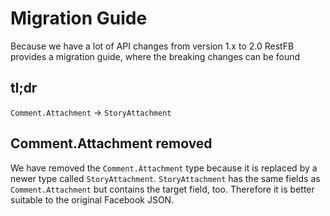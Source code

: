 # Migration Guide
Because we have a lot of API changes from version 1.x to 2.0 RestFB provides a migration guide, where the breaking changes can be found

## tl;dr
`Comment.Attachment` -> `StoryAttachment`

## Comment.Attachment removed
We have removed the `Comment.Attachment` type because it is replaced by 
a newer type called `StoryAttachment`. `StoryAttachment` has the same 
fields as `Comment.Attachment` but contains the target field, too. 
Therefore it is better suitable to the original Facebook JSON. 